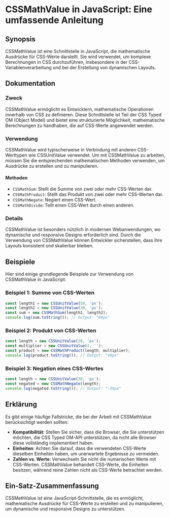 <!--
Meta Description: # CSSMathValue in JavaScript: Eine umfassende Anleitung ## Synopsis CSSMathValue ist eine Schnittstelle in JavaScript, die mathematische Ausdrücke für...
Meta Keywords: css, die, cssmathvalue, werte, von
-->

# CSSMathValue in JavaScript: Eine umfassende Anleitung

## Synopsis
CSSMathValue ist eine Schnittstelle in JavaScript, die mathematische Ausdrücke für CSS-Werte darstellt. Sie wird verwendet, um komplexe Berechnungen in CSS durchzuführen, insbesondere in der CSS-Variablenverarbeitung und bei der Erstellung von dynamischen Layouts.

## Dokumentation
### Zweck
CSSMathValue ermöglicht es Entwicklern, mathematische Operationen innerhalb von CSS zu definieren. Diese Schnittstelle ist Teil der CSS Typed OM (Object Model) und bietet eine strukturierte Möglichkeit, mathematische Berechnungen zu handhaben, die auf CSS-Werte angewendet werden.

### Verwendung
CSSMathValue wird typischerweise in Verbindung mit anderen CSS-Werttypen wie CSSUnitValue verwendet. Um mit CSSMathValue zu arbeiten, müssen Sie die entsprechenden mathematischen Methoden verwenden, um Ausdrücke zu erstellen und zu manipulieren.

#### Methoden
- `CSSMathSum`: Stellt die Summe von zwei oder mehr CSS-Werten dar.
- `CSSMathProduct`: Stellt das Produkt von zwei oder mehr CSS-Werten dar.
- `CSSMathNegate`: Negiert einen CSS-Wert.
- `CSSMathDivide`: Teilt einen CSS-Wert durch einen anderen.

### Details
CSSMathValue ist besonders nützlich in modernen Webanwendungen, wo dynamische und responsive Designs erforderlich sind. Durch die Verwendung von CSSMathValue können Entwickler sicherstellen, dass ihre Layouts konsistent und skalierbar bleiben.

## Beispiele
Hier sind einige grundlegende Beispiele zur Verwendung von CSSMathValue in JavaScript:

### Beispiel 1: Summe von CSS-Werten
```javascript
const length1 = new CSSUnitValue(50, 'px');
const length2 = new CSSUnitValue(30, 'px');
const sum = new CSSMathSum(length1, length2);
console.log(sum.toString()); // Output: "80px"
```

### Beispiel 2: Produkt von CSS-Werten
```javascript
const length = new CSSUnitValue(20, 'px');
const multiplier = new CSSUnitValue(2, '');
const product = new CSSMathProduct(length, multiplier);
console.log(product.toString()); // Output: "40px"
```

### Beispiel 3: Negation eines CSS-Wertes
```javascript
const length = new CSSUnitValue(30, 'px');
const negated = new CSSMathNegate(length);
console.log(negated.toString()); // Output: "-30px"
```

## Erklärung
Es gibt einige häufige Fallstricke, die bei der Arbeit mit CSSMathValue berücksichtigt werden sollten:
- **Kompatibilität**: Stellen Sie sicher, dass die Browser, die Sie unterstützen möchten, die CSS Typed OM-API unterstützen, da nicht alle Browser diese vollständig implementiert haben.
- **Einheiten**: Achten Sie darauf, dass die verwendeten CSS-Werte dieselben Einheiten haben, um unerwartete Ergebnisse zu vermeiden.
- **Zahlen vs. Werte**: Verwechseln Sie nicht die numerischen Werte mit CSS-Werten. CSSMathValue behandelt CSS-Werte, die Einheiten besitzen, während reine Zahlen nicht als CSS-Werte betrachtet werden.

## Ein-Satz-Zusammenfassung
CSSMathValue ist eine JavaScript-Schnittstelle, die es ermöglicht, mathematische Ausdrücke für CSS-Werte zu erstellen und zu manipulieren, um dynamische und responsive Designs zu unterstützen.